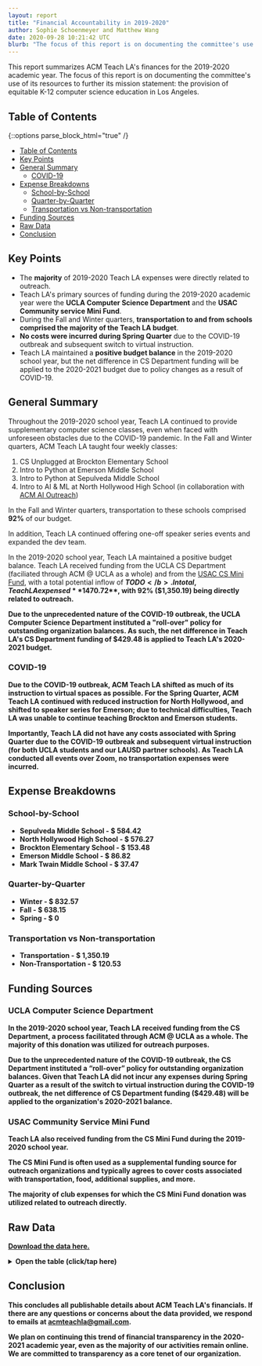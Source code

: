 ```yaml
---
layout: report
title: "Financial Accountability in 2019-2020"
author: Sophie Schoenmeyer and Matthew Wang
date: 2020-09-28 10:21:42 UTC
blurb: "The focus of this report is on documenting the committee's use of its resources to further its mission statement: the provision of equitable K-12 computer science education in Los Angeles."
---
```


This report summarizes ACM Teach LA's finances for the 2019-2020 academic year. The focus of this report is on documenting the committee's use of its resources to further its mission statement: the provision of equitable K-12 computer science education in Los Angeles.

## Table of Contents

{::options parse_block_html="true" /}

<div class="text-15x">

* [Table of Contents](#table-of-contents)
* [Key Points](#key-points)
* [General Summary](#general-summary)
    * [COVID-19](#covid-19)
* [Expense Breakdowns](#expense-breakdowns)
    * [School-by-School](#school-by-school)
    * [Quarter-by-Quarter](#quarter-by-quarter)
    * [Transportation vs Non-transportation](#transportation-vs-non-transportation)
* [Funding Sources](#funding-sources)
* [Raw Data](#raw-data)
* [Conclusion](#conclusion)

</div>

## Key Points

* The **majority** of 2019-2020 Teach LA expenses were directly related to outreach.
* Teach LA's primary sources of funding during the 2019-2020 academic year were the **UCLA Computer Science Department** and the **USAC Community service Mini Fund**.
* During the Fall and Winter quarters, **transportation to and from schools comprised the majority of the Teach LA budget**.
* **No costs were incurred during Spring Quarter** due to the COVID-19 outbreak and subsequent switch to virtual instruction.
* Teach LA maintained a **positive budget balance** in the 2019-2020 school year, but the net difference in CS Department funding will be applied to the 2020-2021 budget due to policy changes as a result of COVID-19.

## General Summary

Throughout the 2019-2020 school year, Teach LA continued to provide supplementary computer science classes, even when faced with unforeseen obstacles due to the COVID-19 pandemic. In the Fall and Winter quarters, ACM Teach LA taught four weekly classes:


1. CS Unplugged at Brockton Elementary School
2. Intro to Python at Emerson Middle School
3. Intro to Python at Sepulveda Middle School
4. Intro to AI & ML at North Hollywood High School (in collaboration with [ACM AI Outreach](https://uclaacmai.github.io/outreach/))

In the Fall and Winter quarters, transportation to these schools comprised **92%** of our budget.

In addition, Teach LA continued offering one-off speaker series events and expanded the dev team.

In the 2019-2020 school year, Teach LA maintained a positive budget balance. Teach LA received funding from the UCLA CS Department (faciliated through ACM @ UCLA as a whole) and from the [USAC CS Mini Fund](https://usac.ucla.edu/funding/docs/CS%20Mini%20Funding%20Cheat%20Sheet.pdf), with a total potential inflow of <b>$TODO</b>. In total, Teach LA expensed **$1470.72**, with **92%** ($1,350.19) being directly related to outreach.

Due to the unprecedented nature of the COVID-19 outbreak, the UCLA Computer Science Department instituted a "roll-over" policy for outstanding organization balances. As such, the net difference in Teach LA's CS Department funding of **$429.48** is applied to Teach LA's 2020-2021 budget.

### COVID-19

Due to the COVID-19 outbreak, ACM Teach LA shifted as much of its instruction to virtual spaces as possible. For the Spring Quarter, ACM Teach LA continued with reduced instruction for North Hollywood, and shifted to speaker series for Emerson; due to technical difficulties, Teach LA was unable to continue teaching Brockton and Emerson students.

Importantly, Teach LA did not have any costs associated with Spring Quarter due to the COVID-19 outbreak and subsequent virtual instruction (for both UCLA students and our LAUSD partner schools). As Teach LA conducted all events over Zoom, no transportation expenses were incurred.

## Expense Breakdowns

### School-by-School

<div id="school-by-school-pie-chart"></div>
<ul class="text-1x">
    <li>Sepulveda Middle School - $ 584.42</li>
    <li>North Hollywood High School - $ 576.27</li>
    <li>Brockton Elementary School - $ 153.48</li>
    <li>Emerson Middle School - $ 86.82</li>
    <li>Mark Twain Middle School - $ 37.47</li>
</ul>

### Quarter-by-Quarter

<div id="quarter-by-quarter-pie-chart"></div>
<ul class="text-1x">
    <li>Winter - $ 832.57</li>
    <li>Fall - $ 638.15</li>
    <li>Spring - $ 0</li>
</ul>

### Transportation vs Non-transportation

<div id="transportation-pie-chart"></div>
<ul class="text-1x">
    <li>Transportation - $ 1,350.19</li>
    <li>Non-Transportation - $ 120.53</li>
</ul>

## Funding Sources

### UCLA Computer Science Department

In the 2019-2020 school year, Teach LA received funding from the CS Department, a process facilitated through ACM @ UCLA as a whole. The majority of this donation was utilized for outreach purposes.

Due to the unprecedented nature of the COVID-19 outbreak, the CS Department instituted a “roll-over” policy for outstanding organization balances. Given that Teach LA did not incur any expenses during Spring Quarter as a result of the switch to virtual instruction during the COVID-19 outbreak, the net difference of CS Department funding (**$429.48**) will be applied to the organization's 2020-2021 balance.

### USAC Community Service Mini Fund

Teach LA also received funding from the CS Mini Fund during the 2019-2020 school year.

The CS Mini Fund is often used as a supplemental funding source for outreach organizations and typically agrees to cover costs associated with transportation, food, additional supplies, and more.

The majority of club expenses for which the CS Mini Fund donation was utilized related to outreach directly.

## Raw Data

[Download the data here.]({{site.baseurl}}/accountability/budget-19-20.json)

<details markdown="0">
    <summary>Open the table (click/tap here)</summary>
    <table class="budget-table">
        <tr>
            <th>
                Date
            </th>
            <th>
                Event
            </th>
            <th>
                Type
            </th>
            <th>
                Qty.
            </th>
            <th>
                Item
            </th>
            <th>
                Unit Cost
            </th>
            <th>
                Total Cost
            </th>
            <th>
                Funding Source
            </th>
            <th>
                Special Notes
            </th>
        </tr>
        {% for row in site.data.budget-19-20 %}
        <tr>
            <td>
                {{row.Date}}
            </td>
            <td>
                {{row.Event}}
            </td>
            <td>
                {{row.Type}}
            </td>
            <td>
                {{row.Item}}
            </td>
            <td>
                {{row.Qty}}
            </td>
            <td>
                {{row.Unit}}
            </td>
            <td>
                {{row.Total}}
            </td>
            <td>
                {{row.Source}}
            </td>
            <td>
                {{row.Notes}}
            </td>
        </tr>
        {% endfor %}
    </table>
</details>

## Conclusion

This concludes all publishable details about ACM Teach LA's financials. If there are any questions or concerns about the data provided, we respond to emails at [acmteachla@gmail.com](mailto:acmteachla@gmail.com).

We plan on continuing this trend of financial transparency in the 2020-2021 academic year, even as the majority of our activities remain online. We are committed to transparency as a core tenet of our organization.

<script src="https://cdn.plot.ly/plotly-latest.min.js"></script>
<script>
    fetch('{{site.baseurl}}/accountability/budget-19-20.json')
    .then(response => response.json())
    .then(data => {
        let sepulveda = 0;
        let emerson = 0;
        let brockton = 0;
        let north_hollywood = 0;
        let mark_twain = 0;
        let fall = 0;
        let winter = 0;
        let spring = 0;
        let transportation = 0;
        let non_transportation = 0;

        for (let i=0; i<data.length; i++) {
            let total = Number(data[i]["Total"].replace("$",""));

            let event = data[i]["Event"];
            if (event === "Sepulveda Middle School") {
                sepulveda+=total;
            }
            else if (event === "Emerson Middle School") {
                emerson+=total;
            }
            else if (event === "Brockton Elementary School") {
                brockton+=total;
            }
            else if (event === "North Hollywood High School") {
                north_hollywood+=total;
            }
            else if (event === "Mark Twain Middle School") {
                mark_twain+=total;
            }

            let date = data[i]["Date"];
            if (date.substring(0, 2) === "10" || date.substring(0, 2) === "11" || date.substring(0, 2) === "12") {
                fall+=total;
            }
            else if (date.substring(0, 2) === "1/" || date.substring(0, 2) === "2/" || date.substring(0, 2) === "3/") {
                winter+=total;
            }
            else if (date.substring(0, 2) === "4/" || date.substring(0, 2) === "5/" || date.substring(0, 2) === "6/") {
                spring+=total;
            }

            let type = data[i]["Type"];
            if (type === "Transportation") {
                transportation+=total;
            }
            else {
                non_transportation+=total;
            }
        }

        let data_schools = [{
            values: [sepulveda, emerson, brockton, north_hollywood, mark_twain],
            labels: [
                'Sepulveda Middle School',
                'Emerson Middle School',
                'Brockton Elementary School',
                'North Hollywood High School',
                'Mark Twain Middle School'
            ],
            type: 'pie'
        }];

        let data_quarters = [{
            values: [fall, winter, spring],
            labels: ['Fall Quarter', 'Winter Quarter', 'Spring Quarter'],
            type: 'pie'
        }];

        let data_transportation = [{
            values: [transportation, non_transportation],
            labels: ['Transportation', 'Non-Transportation'],
            type: 'pie'
        }];

        // the -60 exists for gutter spacing
        let responsiveWidth = Math.min(window.innerWidth - 60, 500)

        let layout = {
            height: responsiveWidth * 4/5,
            width: responsiveWidth,
        };

        Plotly.newPlot('school-by-school-pie-chart', data_schools, layout);
        Plotly.newPlot('quarter-by-quarter-pie-chart', data_quarters, layout);
        Plotly.newPlot('transportation-pie-chart', data_transportation, layout);
    });
</script>
